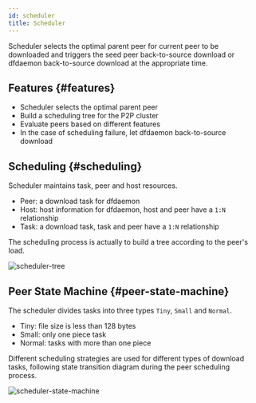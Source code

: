 ```yaml
---
id: scheduler
title: Scheduler
---
```


Scheduler selects the optimal parent peer for current peer to be downloaded
and triggers the seed peer back-to-source download or dfdaemon back-to-source download at the appropriate time.

## Features {#features}

- Scheduler selects the optimal parent peer
- Build a scheduling tree for the P2P cluster
- Evaluate peers based on different features
- In the case of scheduling failure, let dfdaemon back-to-source download

## Scheduling {#scheduling}

Scheduler maintains task, peer and host resources.

- Peer: a download task for dfdaemon
- Host: host information for dfdaemon, host and peer have a `1:N` relationship
- Task: a download task, task and peer have a `1:N` relationship

The scheduling process is actually to build a tree according to the peer's load.

![scheduler-tree](../../resource/architecture/scheduler-tree.jpg)

## Peer State Machine {#peer-state-machine}

The scheduler divides tasks into three types `Tiny`, `Small` and `Normal`.

- Tiny: file size is less than 128 bytes
- Small: only one piece task
- Normal: tasks with more than one piece

Different scheduling strategies are used for different types of download tasks,
following state transition diagram during the peer scheduling process.

![scheduler-state-machine](../../resource/architecture/scheduler-state-machine.jpg)
